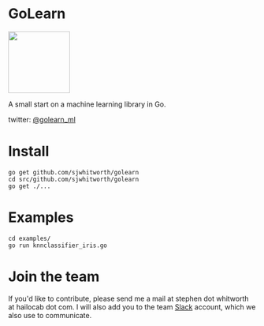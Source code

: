 GoLearn
=======

<img src="http://talks.golang.org/2013/advconc/gopherhat.jpg" width=125>

A small start on a machine learning library in Go.

twitter: [@golearn_ml](http://www.twitter.com/golearn_ml)

Install
=======

```
go get github.com/sjwhitworth/golearn
cd src/github.com/sjwhitworth/golearn
go get ./...
```

Examples
=======

```
cd examples/
go run knnclassifier_iris.go
```

Join the team
=============

If you'd like to contribute, please send me a mail at stephen dot whitworth at hailocab dot com. I will also add you to the team [Slack](https://slack.com) account, which we also use to communicate.
